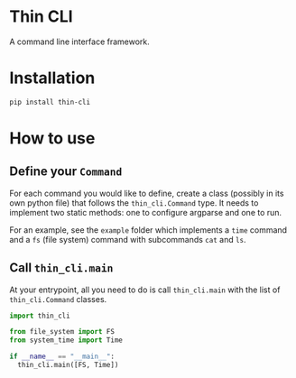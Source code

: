 # Thin CLI
A command line interface framework.

# Installation

```bash
pip install thin-cli
```

# How to use

## Define your `Command`
For each command you would like to define, create a class (possibly in its own
python file) that follows the `thin_cli.Command` type. It needs to implement
two static methods: one to configure argparse and one to run.

For an example, see the `example` folder which implements a `time` command and
a `fs` (file system) command with subcommands `cat` and `ls`.

## Call `thin_cli.main`
At your entrypoint, all you need to do is call `thin_cli.main` with the list of
`thin_cli.Command` classes.

```python
import thin_cli

from file_system import FS
from system_time import Time

if __name__ == "__main__":
  thin_cli.main([FS, Time])
```
